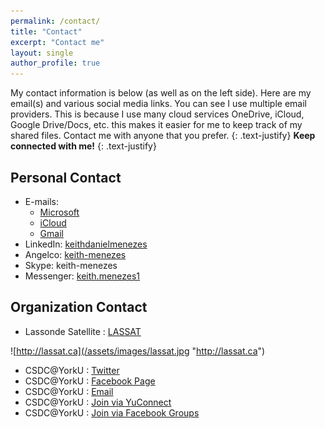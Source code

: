 ```yaml
---
permalink: /contact/
title: "Contact"
excerpt: "Contact me"
layout: single
author_profile: true
---
```

My contact information is below (as well as on the left side). Here are my email(s) and various social media links. You can see I use multiple email providers. This is because I use many cloud services OneDrive, iCloud, Google Drive/Docs, etc. this makes it easier for me to keep track of my shared files. Contact me with anyone that you prefer.
{: .text-justify}
**Keep connected with me!**
{: .text-justify}

## Personal Contact
* E-mails:
  * [Microsoft](keith.menezes@hotmail.com)
  * [iCloud](keith.menezes@icloud.com)
  * [Gmail](mailto:keithdanielmenezes@gmail.com)
* LinkedIn: [keithdanielmenezes](http://www.linkedin.com/in/keithdanielmenezes)
* Angelco: [keith-menezes](https://angel.co/keith-menezes)
* Skype: keith-menezes
* Messenger: [keith.menezes1](https://www.messenger.com/t/keith.menezes1)

## Organization Contact
* Lassonde Satellite : [LASSAT](http://lassat.ca)

![http://lassat.ca](/assets/images/lassat.jpg "http://lassat.ca")

* CSDC@YorkU : [Twitter](http://twitter.com/YorkCSDC)
* CSDC@YorkU : [Facebook Page](http://facebook.com/YorkCSDC)
* CSDC@YorkU : [Email](mailto:csdcyorku@gmail.com)
* CSDC@YorkU : [Join via YuConnect](https://yorku.collegiatelink.net/organization/csdc)
* CSDC@YorkU : [Join via Facebook Groups](https://www.facebook.com/groups/YorkCSDC/)
